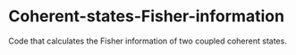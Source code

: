 # Coherent-states-Fisher-information
Code that calculates the Fisher information of two coupled coherent states. 
